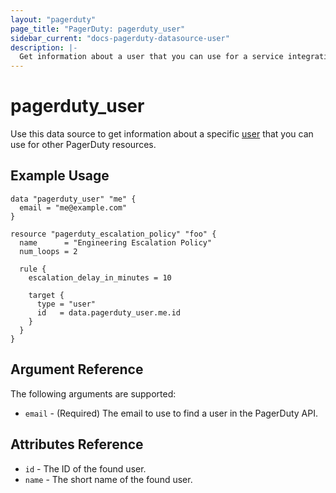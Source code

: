 ```yaml
---
layout: "pagerduty"
page_title: "PagerDuty: pagerduty_user"
sidebar_current: "docs-pagerduty-datasource-user"
description: |-
  Get information about a user that you can use for a service integration (e.g Amazon Cloudwatch, Splunk, Datadog).
---
```


# pagerduty\_user

Use this data source to get information about a specific [user][1] that you can use for other PagerDuty resources.

## Example Usage

```hcl
data "pagerduty_user" "me" {
  email = "me@example.com"
}

resource "pagerduty_escalation_policy" "foo" {
  name      = "Engineering Escalation Policy"
  num_loops = 2

  rule {
    escalation_delay_in_minutes = 10

    target {
      type = "user"
      id   = data.pagerduty_user.me.id
    }
  }
}
```

## Argument Reference

The following arguments are supported:

* `email` - (Required) The email to use to find a user in the PagerDuty API.

## Attributes Reference
* `id` - The ID of the found user.
* `name` - The short name of the found user.

[1]: https://developer.pagerduty.com/api-reference/b3A6Mjc0ODIzMw-list-users
